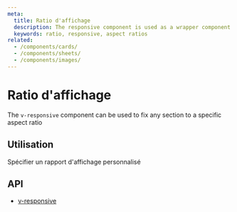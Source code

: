 ```yaml
---
meta:
  title: Ratio d'affichage
  description: The responsive component is used as a wrapper component to force custom aspect ratios for its children.
  keywords: ratio, responsive, aspect ratios
related:
  - /components/cards/
  - /components/sheets/
  - /components/images/
---
```


# Ratio d'affichage

The `v-responsive` component can be used to fix any section to a specific aspect ratio

<entry-ad />

## Utilisation

Spécifier un rapport d'affichage personnalisé

<example file="v-responsive/usage" />

## API

- [v-responsive](/api/v-responsive)

<inline-api page="components/aspect-ratios" />

<backmatter />
